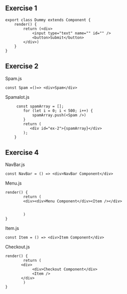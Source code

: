 ## Exercise 1

```
export class Dummy extends Component {
    render() {
        return (<div>
            <input type="text" name="" id="" />
            <button>Submit</button>
        </div>)
    }
}
```


## Exercise 2

Spam.js
```
const Spam =()=> <div>Spam</div>
```

Spamalot.js
```
     const spamArray = [];
        for (let i = 0; i < 500; i++) {
            spamArray.push(<Spam />)
        }
        return (
           <div id="ex-2">{spamArray}</div>
        );
    }
```



## Exercise 4

NavBar.js
```
const NavBar = () => <div>NavBar Component</div>
```

Menu.js
``` 
render() {
        return (
        <div><div>Menu Component</div><Item /></div>


        )
}
```


Item.js
```
const Item = () => <div>Item Component</div>
```

Checkout.js
```
render() {
        return (
       <div>
            <div>Checkout Component</div>
            <Item />
       </div>
        )
}
```